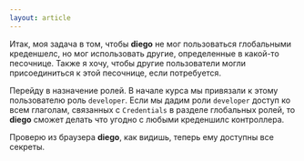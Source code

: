 ```yaml
---
layout: article
---
```

Итак, моя задача в том, чтобы **diego** не мог пользоваться глобальными креденшелс, но мог использовать другие, определенные в какой-то песочнице. Также я хочу, чтобы другие пользователи могли присоединиться к этой песочнице, если потребуется.

Перейду в назначение ролей. В начале курса мы привязали к этому пользователю роль `developer`. Если мы дадим роли `developer` доступ ко всем глаголам, связанных с `Credentials` в разделе глобальных ролей, то **diego** сможет делать что угодно с любыми креденшилс контроллера.

Проверю из браузера **diego**, как видишь, теперь ему доступны все секреты.
